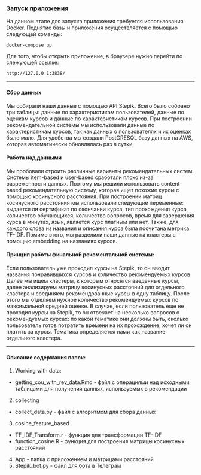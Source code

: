 ### Запуск приложения
На данном этапе для запуска приложения требуется использования Docker. Поднятие базы и приложения
осуществляется с помощью следующей команды:
```
docker-compose up
```

Для того, чтобы открыть приложение, в браузере нужно перейти по слежующей ссылке:
```
http://127.0.0.1:3838/
```
---

#### Сбор данных
Мы собирали наши данные с помощью API Stepik. Всего было собрано три таблицы: данные по характеристикам пользователей, данные по оценкам курсов и данные по характеристикам курсов. При построении рекомендательной системы мы использовали данные по характеристикам курсов, так как данных о пользователях и их оценках было мало. Для удобства мы создали PostGRESQL базу данных на AWS, которая автоматически обновлялась раз в сутки.

#### Работа над данными
Мы пробовали строить различные варианты рекомендательных систем. Системы item-based и user-based сработали плохо из-за разреженности данных. Поэтому мы решили использовать content-based рекомендательную систему, которая ищет похожие курсы с помощью косинусного расстояния. При построении матриц косинусного расстояния мы использовали следующие переменные: выдается ли сертификат по окончании курса, тип прохождения курса, количество обучающихся, количество вопросов, время для завершения курса в минутах, язык, является курс платным или нет. Также, для каждого слова из названия и описания курса была посчитана метрика TF-IDF. Помимо этого, мы разделили наши данные на кластеры с помощью embedding на названиях курсов.

#### Принцип работы финальной рекоментальной системы:
Если пользователь уже проходил курсы на Stepik, то он вводит названия понравившихся курсов и количество рекомендуемых курсов. Далее мы ищем кластеры, к которым относятся введенные курсы, далее анализируем матрицу косинусных расстояний для отдельного кластера и соединяем рекомендованные курсы в одну таблицу. После этого мы отделяем нужное количество рекомендуемых курсов по максимальной средней оценке. В случае, если пользователь еще не проходил курсы на Stepik, то он отвечает на несколько вопросов о рекомендуемых курсах: по какой тематике они должны быть, сколько пользователь готов потратить времени на их прохождение, хочет ли он платить за курсы. Тематика определяется нами как название отдельного кластера.

---
#### Описание содержания папок:
1. Working with data:
* getting_cou_with_rev_data.Rmd - файл с операциями над исходными таблицами для получения данных, используемых в рекомендации
2. collecting
* collect_data.py - файл с алгоритмом для сбора данных
3. cosine_feature_based
* TF_IDF_Transform.r - функция для трансформации TF-IDF
* function_cosine.R - функция для построения матрицы косинусных расстояний
4. App - папка с приложением и матрицами расстояний
5. Stepik_bot.py - файл для бота в Телеграм
